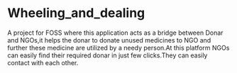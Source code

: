 # Wheeling_and_dealing
A project for FOSS where this application acts as a bridge between Donar and NGOs,it helps the donar to donate unused medicines to NGO and further these medicine are utilized by a needy person.At this platform NGOs can easily find their required donar in just few clicks.They can easily contact with each other.
